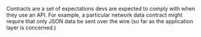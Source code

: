Contracts are a set of expectations devs are expected to comply with when they use an API. For example, a particular network data contract might require that only JSON data be sent over the wire (so far as the application layer is concerned.)